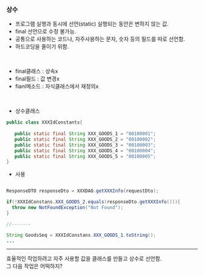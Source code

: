 ### 상수
- 프로그램 실행과 동시에 선언(static) 실행되는 동안은  변하지 않는 값.
- final 선언으로 수정 불가능.
- 공통으로 사용하는 코드나, 자주사용하는 문자, 숫자 등의 필드를 따로 선언함. 
- 하드코딩을 줄이기 위함.
<br>

- final클래스 : 상속x
- final필드 : 값 변경x
- fianl메소드 : 자식클래스에서 재정의x
<br>

- 상수클래스

```java
public class XXXIdConstants{
  
   public static final String XXX_GOODS_1 = "00100001";
   public static final String XXX_GOODS_2 = "00100002";
   public static final String XXX_GOODS_3 = "00100003";
   public static final String XXX_GOODS_4 = "00100004";
   public static final String XXX_GOODS_5 = "00100005";
}
```

- 사용
```java

ResponseDTO responseDto = XXXDAO.getXXXInfo(requestDto);

if(!XXXIdConstans.XXX_GOODS_2.equals(responseDto.getXXXInfo())){
  throw new NotFoundException("Not Found");
}

//-------

String GoodsSeq = XXXIdConstans.XXX_GOODS_1.toString();
...

```

- - -
효율적인 작업하려고 자주 사용할 값을 클래스를 만들고 상수로 선언함.       
그 다음 작업은 어떡하지?

